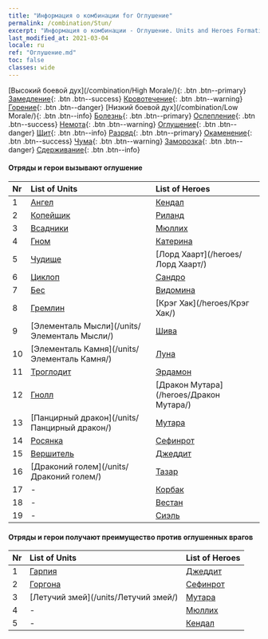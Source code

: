 ```yaml
---
title: "Информация о комбинации for Оглушение"
permalink: /combination/Stun/
excerpt: "Информация о комбинации - Оглушение. Units and Heroes Formation."
last_modified_at: 2021-03-04
locale: ru
ref: "Оглушение.md"
toc: false
classes: wide
---
```


  [Высокий боевой дух](/combination/High Morale/){: .btn .btn--primary} [Замедление](/combination/Slow/){: .btn .btn--success} [Кровотечение](/combination/Bleeding/){: .btn .btn--warning} [Горение](/combination/Burning/){: .btn .btn--danger} [Низкий боевой дух](/combination/Low Morale/){: .btn .btn--info} [Болезнь](/combination/Disease/){: .btn .btn--primary} [Ослепление](/combination/Blind/){: .btn .btn--success} [Немота](/combination/Silence/){: .btn .btn--warning} [Оглушение](/combination/Stun/){: .btn .btn--danger} [Щит](/combination/Shield/){: .btn .btn--info} [Разряд](/combination/Static/){: .btn .btn--primary} [Окаменение](/combination/Petrify/){: .btn .btn--success} [Чума](/combination/Plague/){: .btn .btn--warning} [Заморозка](/combination/Freeze/){: .btn .btn--danger} [Сдерживание](/combination/Deterrence/){: .btn .btn--info} 


#### Отряды и герои вызывают оглушение

  | Nr |  List of Units  | List of Heroes | 
  |:---|:----------------|:---------------| 
  | 1 | [Ангел](/units/Ангел/) | [Кендал](/heroes/Кендал/) |
  | 2 | [Копейщик](/units/Копейщик/) | [Риланд](/heroes/Риланд/) |
  | 3 | [Всадники](/units/Всадники/) | [Мюллих](/heroes/Мюллих/) |
  | 4 | [Гном](/units/Гном/) | [Катерина](/heroes/Катерина/) |
  | 5 | [Чудище](/units/Чудище/) | [Лорд Хаарт](/heroes/Лорд Хаарт/) |
  | 6 | [Циклоп](/units/Циклоп/) | [Сандро](/heroes/Сандро/) |
  | 7 | [Бес](/units/Бес/) | [Видомина](/heroes/Видомина/) |
  | 8 | [Гремлин](/units/Гремлин/) | [Крэг Хак](/heroes/Крэг Хак/) |
  | 9 | [Элементаль Мысли](/units/Элементаль Мысли/) | [Шива](/heroes/Шива/) |
  | 10 | [Элементаль Камня](/units/Элементаль Камня/) | [Луна](/heroes/Луна/) |
  | 11 | [Троглодит](/units/Троглодит/) | [Эрдамон](/heroes/Эрдамон/) |
  | 12 | [Гнолл](/units/Гнолл/) | [Дракон Мутара](/heroes/Дракон Мутара/) |
  | 13 | [Панцирный дракон](/units/Панцирный дракон/) | [Мутара](/heroes/Мутара/) |
  | 14 | [Росянка](/units/Росянка/) | [Сефинрот](/heroes/Сефинрот/) |
  | 15 | [Вершитель](/units/Вершитель/) | [Джеддит](/heroes/Джеддит/) |
  | 16 | [Драконий голем](/units/Драконий голем/) | [Тазар](/heroes/Тазар/) |
  | 17 | - | [Корбак](/heroes/Корбак/) |
  | 18 | - | [Вестан](/heroes/Вестан/) |
  | 19 | - | [Сиэль](/heroes/Сиэль/) |


#### Отряды и герои получают преимущество против оглушенных врагов

  | Nr |  List of Units  | List of Heroes | 
  |:---|:----------------|:---------------| 
  | 1 | [Гарпия](/units/Гарпия/) | [Джеддит](/heroes/Джеддит/) |
  | 2 | [Горгона](/units/Горгона/) | [Сефинрот](/heroes/Сефинрот/) |
  | 3 | [Летучий змей](/units/Летучий змей/) | [Мутара](/heroes/Мутара/) |
  | 4 | - | [Мюллих](/heroes/Мюллих/) |
  | 5 | - | [Кендал](/heroes/Кендал/) |
